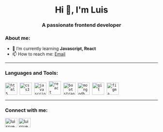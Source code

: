 <h1 align="center">Hi 👋, I'm Luis</h1>
<h3 align="center">A passionate frontend developer </h3>

<h3 align="left">About me: </h3>

- 🌱 I’m currently learning **Javascript, React**
- 📫 How to reach me: [Email](luisruediger27@gmail.com)

<hr>
<h3 align="left">Languages and Tools:</h3>
<p align="left">
  <code><img src="https://cdn.jsdelivr.net/gh/devicons/devicon/icons/html5/html5-original.svg" alt="html5" width="40" height="40"/></code>&nbsp;
  <code><img src="https://cdn.jsdelivr.net/gh/devicons/devicon/icons/css3/css3-original.svg" alt="css3" width="40" height="40"/></code>&nbsp;
  <code><img src="https://cdn.jsdelivr.net/gh/devicons/devicon/icons/javascript/javascript-original.svg" alt="javascript" width="40" height="40"/></code>&nbsp;
  <code><img src="https://cdn.jsdelivr.net/gh/devicons/devicon/icons/react/react-original.svg" alt="react" width="40" height="45"/></code>&nbsp;
  <code><img src="https://cdn.jsdelivr.net/gh/devicons/devicon/icons/bootstrap/bootstrap-plain.svg" alt="bootstrap" width="40" height="40"/></code>&nbsp;
  <code><img src="https://cdn.jsdelivr.net/gh/devicons/devicon/icons/mongodb/mongodb-original-wordmark.svg" alt="mongodb" width="40" height="40"/></code>&nbsp;
  <code><img src="https://cdn.jsdelivr.net/gh/devicons/devicon/icons/git/git-original.svg" alt="git" width="40" height="40"/></code>&nbsp;
  <code><img src="https://cdn.jsdelivr.net/gh/devicons/devicon/icons/figma/figma-original.svg" alt="figma" width="40" height="40"/></code>&nbsp;
</p>
<hr>
<h3 align="left">Connect with me:</h3>
<p align="left">
<a href="https://twitter.com/luisruediger" target="blank"><img align="center" src="https://cdn.jsdelivr.net/gh/devicons/devicon/icons/twitter/twitter-original.svg" alt="luisruediger" height="30" width="40" /></a>
<a href="https://linkedin.com/in/luisruediger" target="blank"><img align="center" src="https://cdn.jsdelivr.net/gh/devicons/devicon/icons/linkedin/linkedin-original.svg" alt="luisruediger" height="30" width="40" /></a>&nbsp
</p>

